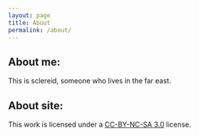 ```yaml
---
layout: page
title: About
permalink: /about/
---
```

<!--
This is the base Jekyll theme. You can find out more info about customizing your Jekyll theme, as well as basic Jekyll usage documentation at [jekyllrb.com](https://jekyllrb.com/)

You can find the source code for the Jekyll new theme at:
{% include icon-github.html username="jekyll" %} /
[minima](https://github.com/jekyll/minima)

You can find the source code for Jekyll at
{% include icon-github.html username="jekyll" %} /
[jekyll](https://github.com/jekyll/jekyll)
-->

About me:
-------------

This is sclereid, someone who lives in the far east.



About site:
-------------

This work is licensed under a <a href="https://creativecommons.org/licenses/by-\
nc-sa/3.0/">CC-BY-NC-SA 3.0</a> license.
